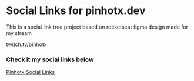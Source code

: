 # Social Links for pinhotx.dev

This is a social link tree project based on rocketseat figma design made for my stream

<a href="https://twitch.tv/pinhotx">twitch.tv/pinhotx</a>

### Check it my social links below
<a href="https://tiagopinhotx.github.io/social-links/">Pinhotx Social Links</a>

